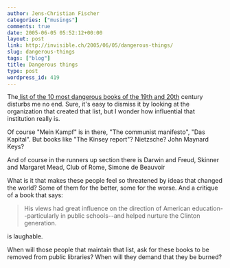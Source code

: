 ```yaml
---
author: Jens-Christian Fischer
categories: ["musings"]
comments: true
date: 2005-06-05 05:52:12+00:00
layout: post
link: http://invisible.ch/2005/06/05/dangerous-things/
slug: dangerous-things
tags: ["blog"]
title: Dangerous things
type: post
wordpress_id: 419
---
```



The[ list of the 10 most dangerous books of the 19th and 20th](http://www.humaneventsonline.com/article.php?id=7591) century disturbs me no end. Sure, it's easy to dismiss it by looking at the organization that created that list, but I wonder how influential that institution really is.



Of course "Mein Kampf" is in there, "The communist manifesto", "Das Kapital". But books like "The Kinsey report"? Nietzsche? John Maynard Keys?



And of course in the runners up section there is Darwin and Freud, Skinner and Margaret Mead, Club of Rome, Simone de Beauvoir



What is it that makes these people feel so threatened by ideas that changed the world? Some of them for the better, some for the worse. And a critique of a book that says:


<blockquote>
His views had great influence on the direction of American education--particularly in public schools--and helped nurture the Clinton generation.
  

</blockquote>


is laughable.
  
When will those people that maintain that list, ask for these books to be removed from public libraries? When will they demand that they be burned?

